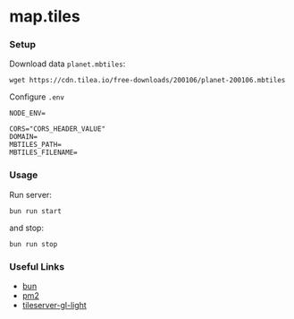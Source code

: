 # map.tiles

### Setup

Download data `planet.mbtiles`:

```shell
wget https://cdn.tilea.io/free-downloads/200106/planet-200106.mbtiles
```

Configure `.env`

```shell
NODE_ENV=

CORS="CORS_HEADER_VALUE"
DOMAIN=
MBTILES_PATH=
MBTILES_FILENAME=
```

### Usage

Run server:

```shell
bun run start
```

and stop:

```shell
bun run stop
```

### Useful Links

-   [bun](https://bun.sh/)
-   [pm2](https://pm2.keymetrics.io/)
-   [tileserver-gl-light](https://github.com/jdesboeufs/tileserver-gl-light/blob/master/README.md)

